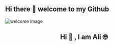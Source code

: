 ## Hi there 👋 welcome to my Github

<img align="center" src="https://github.com/alimagd/alimagd/assets/8508424/fab9157a-963d-47ae-b69a-3078101e39fb" alt="welcome image">

<h2 align="center">Hi 👋 , I am Ali 🤓</h2>




